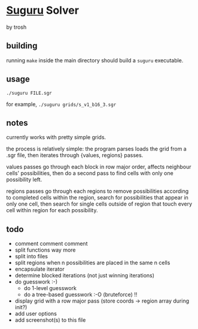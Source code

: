 # [Suguru](krazydad.com/suguru) Solver

by trosh

## building

running `make` inside the main directory should build
a `suguru` executable.

## usage

    ./suguru FILE.sgr

for example, `./suguru grids/s_v1_b16_3.sgr`

## notes

currently works with pretty simple grids.

the process is relatively simple:
the program parses loads the grid from a .sgr file,
then iterates through {values, regions} passes.

values passes go through each block in row major order,
affects neighbour cells' possibilities,
then do a second pass to find cells with only one
possibility left.

regions passes go through each regions to remove
possibilities according to completed cells within the region,
search for possibilities that appear in only one cell,
then search for single cells outside of region that touch
every cell within region for each possibility.

## todo

- comment comment comment
- split functions way more
- split into files
- split regions when n possibilities are placed in the same n cells
- encapsulate iterator
- determine blocked iterations (not just winning iterations)
- do guesswork :-)
  - do 1-level guesswork
  - do a tree-based guesswork :-O (bruteforce) !!
- display grid with a row major pass
  (store coords -> region array during init?)
- add user options
- add screenshot(s) to this file

